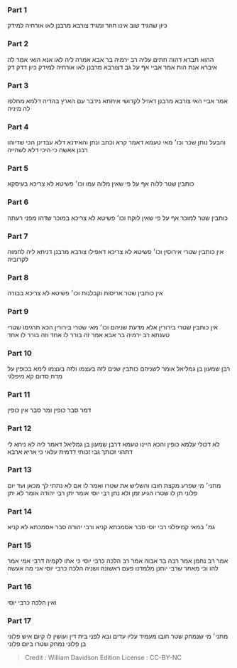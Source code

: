 
### Part 1
כיון שהגיד שוב אינו חוזר ומגיד צורבא מרבנן לאו אורחיה למידק

### Part 2
ההוא תברא דהוה חתים עליה רב ירמיה בר אבא אמרה ליה לאו אנא הואי אמר לה איברא אנת הות אמר אביי אף על גב דצורבא מרבנן לאו אורחיה למידק כיון דדק דק

### Part 3
אמר אביי האי צורבא מרבנן דאזיל לקדושי איתתא נידבר עם הארץ בהדיה דלמא מחלפו לה מיניה

### Part 4
והבעל נותן שכר וכו׳ מאי טעמא דאמר קרא וכתב ונתן והאידנא דלא עבדינן הכי שדיוהו רבנן אאשה כי היכי דלא לשהייה

### Part 5
כותבין שטר ללוה אף על פי שאין מלוה עמו וכו׳ פשיטא לא צריכא בעיסקא

### Part 6
כותבין שטר למוכר אף על פי שאין לוקח וכו׳ פשיטא לא צריכא במוכר שדהו מפני רעתה

### Part 7
אין כותבין שטרי אירוסין וכו׳ פשיטא לא צריכא דאפילו צורבא מרבנן דניחא ליה לחמוה לקרוביה

### Part 8
אין כותבין שטר אריסות וקבלנות וכו׳ פשיטא לא צריכא בבורה

### Part 9
אין כותבין שטרי בירורין אלא מדעת שניהם וכו׳ מאי שטרי בירורין הכא תרגימו שטרי טענתא רב ירמיה בר אבא אמר זה בורר לו אחד וזה בורר לו אחד

### Part 10
רבן שמעון בן גמליאל אומר לשניהם כותבין שנים לזה בעצמו ולזה בעצמו לימא בכופין על מדת סדום קא מיפלגי

### Part 11
דמר סבר כופין ומר סבר אין כופין

### Part 12
לא דכולי עלמא כופין והכא היינו טעמא דרבן שמעון בן גמליאל דאמר ליה לא ניחא לי דתהוי זכותך גבי זכותי דדמית עלאי כי אריא ארבא

### Part 13
מתני׳ מי שפרע מקצת חובו והשליש את שטרו ואמר לו אם לא נתתי לך מכאן ועד יום פלוני תן לו שטרו הגיע זמן ולא נתן רבי יוסי אומר יתן רבי יהודה אומר לא יתן

### Part 14
גמ׳ במאי קמיפלגי רבי יוסי סבר אסמכתא קניא ורבי יהודה סבר אסמכתא לא קניא

### Part 15
אמר רב נחמן אמר רבה בר אבוה אמר רב הלכה כרבי יוסי כי אתו לקמיה דרבי אמי אמר להו וכי מאחר שרבי יוחנן מלמדנו פעם ראשונה ושניה הלכה כרבי יוסי אני מה אעשה

### Part 16
ואין הלכה כרבי יוסי

### Part 17
מתני׳ מי שנמחק שטר חובו מעמיד עליו עדים ובא לפני בית דין ועושין לו קיום איש פלוני בן פלוני נמחק שטרו ביום פלוני

>Credit : William Davidson Edition
>License : CC-BY-NC